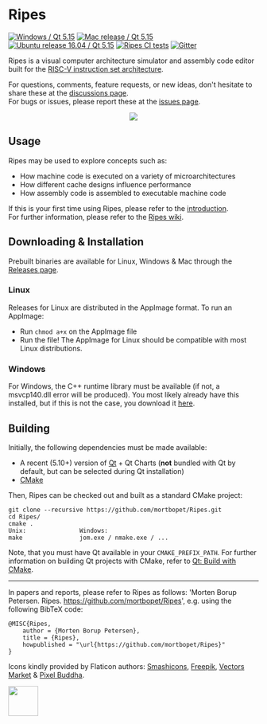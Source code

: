 # Ripes
[![Windows / Qt 5.15](https://github.com/mortbopet/Ripes/actions/workflows/windows-release.yml/badge.svg)](https://github.com/mortbopet/Ripes/actions/workflows/windows-release.yml)
[![Mac release / Qt 5.15](https://github.com/mortbopet/Ripes/actions/workflows/mac-release.yml/badge.svg)](https://github.com/mortbopet/Ripes/actions/workflows/mac-release.yml)
[![Ubuntu release 16.04 / Qt 5.15](https://github.com/mortbopet/Ripes/actions/workflows/linux-release.yml/badge.svg)](https://github.com/mortbopet/Ripes/actions/workflows/linux-release.yml)
[![Ripes CI tests](https://github.com/mortbopet/Ripes/actions/workflows/test.yml/badge.svg)](https://github.com/mortbopet/Ripes/actions/workflows/test.yml)
[![Gitter](https://badges.gitter.im/Ripes-VSRTL/Ripes.svg)](https://gitter.im/Ripes-VSRTL/)

Ripes is a visual computer architecture simulator and assembly code editor built for the [RISC-V instruction set architecture](https://content.riscv.org/wp-content/uploads/2017/05/riscv-spec-v2.2.pdf).

For questions, comments, feature requests, or new ideas, don't hesitate to share these at the [discussions page](https://github.com/mortbopet/Ripes/discussions).  
For bugs or issues, please report these at the [issues page](https://github.com/mortbopet/Ripes/issues).

<p align="center">
    <img src="https://github.com/mortbopet/Ripes/blob/master/resources/images/animation.gif?raw=true" />
</p>

## Usage
Ripes may be used to explore concepts such as:
- How machine code is executed on a variety of microarchitectures
- How different cache designs influence performance
- How assembly code is assembled to executable machine code

If this is your first time using Ripes, please refer to the [introduction](https://github.com/mortbopet/Ripes/wiki/Ripes-Introduction).  
For further information, please refer to the [Ripes wiki](https://github.com/mortbopet/Ripes/wiki).

## Downloading & Installation
Prebuilt binaries are available for Linux, Windows & Mac through the [Releases page](https://github.com/mortbopet/Ripes/releases).  

### Linux
Releases for Linux are distributed in the AppImage format. To run an AppImage:
* Run `chmod a+x` on the AppImage file
* Run the file!
The AppImage for Linux should be compatible with most Linux distributions.

### Windows
For Windows, the C++ runtime library must be available (if not, a msvcp140.dll error will be produced). You most likely already have this installed, but if this is not the case, you download it [here](https://www.microsoft.com/en-us/download/details.aspx?id=48145).

## Building
Initially, the following dependencies must be made available:
- A recent (5.10+) version of [Qt](https://www.qt.io/download) + Qt Charts (**not** bundled with Qt by default, but can be selected during Qt installation)
- [CMake](https://cmake.org/)

Then, Ripes can be checked out and built as a standard CMake project:
```
git clone --recursive https://github.com/mortbopet/Ripes.git
cd Ripes/
cmake .
Unix:               Windows:
make                jom.exe / nmake.exe / ...
```
Note, that you must have Qt available in your `CMAKE_PREFIX_PATH`. For further information on building Qt projects with CMake, refer to [Qt: Build with CMake](https://doc.qt.io/qt-5/cmake-manual.html).

---
In papers and reports, please refer to Ripes as follows: 'Morten Borup Petersen. Ripes. https://github.com/mortbopet/Ripes', e.g. using the following BibTeX code:
```
@MISC{Ripes,
	author = {Morten Borup Petersen},
	title = {Ripes},
	howpublished = "\url{https://github.com/mortbopet/Ripes}"
}
```



Icons kindly provided by Flaticon authors: [Smashicons](https://www.flaticon.com/authors/smashicons), [Freepik](https://www.flaticon.com/authors/freepik), [Vectors Market](https://www.flaticon.com/authors/vectors-market) & [Pixel Buddha](https://www.flaticon.com/authors/pixel-buddha).

<a href="https://www.qt.io/">
    <img src="https://github.com/mortbopet/Ripes/blob/master/resources/images/QtIcon.png" width="60" height="60" />
</a>
